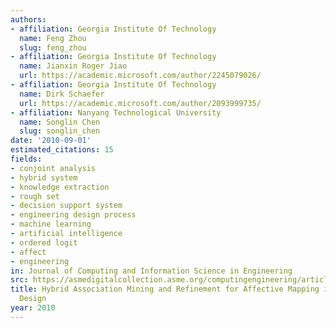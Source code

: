 ```yaml
---
authors:
- affiliation: Georgia Institute Of Technology
  name: Feng Zhou
  slug: feng_zhou
- affiliation: Georgia Institute Of Technology
  name: Jianxin Roger Jiao
  url: https://academic.microsoft.com/author/2245079026/
- affiliation: Georgia Institute Of Technology
  name: Dirk Schaefer
  url: https://academic.microsoft.com/author/2093999735/
- affiliation: Nanyang Technological University
  name: Songlin Chen
  slug: songlin_chen
date: '2010-09-01'
estimated_citations: 15
fields:
- conjoint analysis
- hybrid system
- knowledge extraction
- rough set
- decision support system
- engineering design process
- machine learning
- artificial intelligence
- ordered logit
- affect
- engineering
in: Journal of Computing and Information Science in Engineering
src: https://asmedigitalcollection.asme.org/computingengineering/article/10/3/031010/464130/Hybrid-Association-Mining-and-Refinement-for
title: Hybrid Association Mining and Refinement for Affective Mapping in Emotional
  Design
year: 2010
---
```

